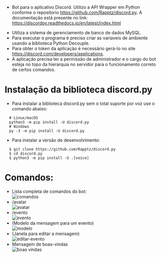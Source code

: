 - Bot para o aplicativo Discord. Utilizo a API Wrapper em Python conforme o reposítorio https://github.com/Rapptz/discord.py. A documentação está presente no link: https://discordpy.readthedocs.io/en/latest/index.html
* Utiliza a sistema de gerenciamento de banco de dados MySQL.
* Para executar o programa é preciso criar as variaveis de ambiente usando a biblioteca Python Decouple.
* Para obter o token da aplicação é necessário gerá-lo no site https://discord.com/developers/applications.
* A aplicação precisa ter a permissão de administrador e o cargo do bot esteja no topo da hierarquia no servidor para o funcionamento correto de certos comandos.
# Instalação da biblioteca discord.py
* Para instalar a biblioteca discord.py sem o total suporte por voz use o comando abaixo:
```
  # Linux/macOS
  python3 -m pip install -U discord.py
  # Windows
  py -3 -m pip install -U discord.py
```
* Para instalar a versão de desenvolvimento:
```
  $ git clone https://github.com/Rapptz/discord.py
  $ cd discord.py
  $ python3 -m pip install -U .[voice]
```
# Comandos:

* Lista completa de comandos do bot:  
![comandos](https://github.com/user-attachments/assets/caa44c05-7e08-4628-889a-09872d9e5376)
* /avatar  
![avatar](https://github.com/hptsilva/ATLAS-DISCORD-BOT/assets/41704578/cdc2f988-8361-4b1f-98b8-6314ca9acb9c)
* /evento  
![evento](https://github.com/user-attachments/assets/a0646983-12e9-49b3-9c7e-96d5288fc639)
* (Modelo da mensagem para um evento)  
![modelo](https://github.com/user-attachments/assets/7a3d5f51-9570-4dad-a9f6-2f04622a86ef)
* (Janela para editar a mensagem)  
![editar-evento](https://github.com/user-attachments/assets/5d6306e1-3893-4d70-86a2-2c12606b09cc)
* Mensagem de boas-vindas  
![boas vindas](https://github.com/user-attachments/assets/7e5db295-7013-4731-afe4-99db37baec08)

